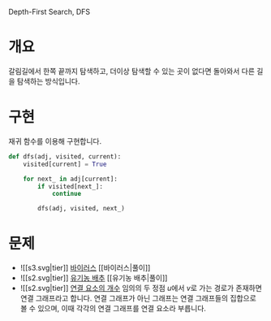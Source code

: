 Depth-First Search, DFS
# 개요
갈림길에서 한쪽 끝까지 탐색하고, 더이상 탐색할 수 있는 곳이 없다면 돌아와서 다른 길을 탐색하는 방식입니다.
# 구현
재귀 함수를 이용해 구현합니다.
```python
def dfs(adj, visited, current):
    visited[current] = True

    for next_ in adj[current]:
        if visited[next_]:
            continue

        dfs(adj, visited, next_)
```
# 문제
- ![[s3.svg|tier]] [바이러스](https://www.acmicpc.net/problem/2606) [[바이러스|풀이]]
- ![[s2.svg|tier]] [유기농 배추](https://www.acmicpc.net/problem/1012) [[유기농 배추|풀이]]
- ![[s2.svg|tier]] [연결 요소의 개수](https://www.acmicpc.net/problem/11724)
    임의의 두 정점 $u$에서 $v$로 가는 경로가 존재하면 연결 그래프라고 합니다.
    연결 그래프가 아닌 그래프는 연결 그래프들의 집합으로 볼 수 있으며, 이때 각각의 연결 그래프를 연결 요소라 부릅니다.